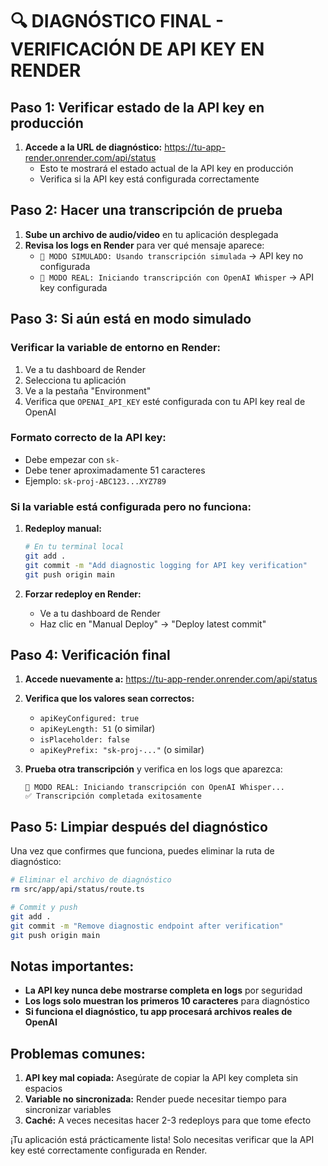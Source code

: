 # 🔍 DIAGNÓSTICO FINAL - VERIFICACIÓN DE API KEY EN RENDER

## Paso 1: Verificar estado de la API key en producción

1. **Accede a la URL de diagnóstico:** https://tu-app-render.onrender.com/api/status
   - Esto te mostrará el estado actual de la API key en producción
   - Verifica si la API key está configurada correctamente

## Paso 2: Hacer una transcripción de prueba

1. **Sube un archivo de audio/video** en tu aplicación desplegada
2. **Revisa los logs en Render** para ver qué mensaje aparece:
   - `🔄 MODO SIMULADO: Usando transcripción simulada` → API key no configurada
   - `🎤 MODO REAL: Iniciando transcripción con OpenAI Whisper` → API key configurada

## Paso 3: Si aún está en modo simulado

### Verificar la variable de entorno en Render:

1. Ve a tu dashboard de Render
2. Selecciona tu aplicación
3. Ve a la pestaña "Environment"
4. Verifica que `OPENAI_API_KEY` esté configurada con tu API key real de OpenAI

### Formato correcto de la API key:
- Debe empezar con `sk-`
- Debe tener aproximadamente 51 caracteres
- Ejemplo: `sk-proj-ABC123...XYZ789`

### Si la variable está configurada pero no funciona:

1. **Redeploy manual:**
   ```bash
   # En tu terminal local
   git add .
   git commit -m "Add diagnostic logging for API key verification"
   git push origin main
   ```

2. **Forzar redeploy en Render:**
   - Ve a tu dashboard de Render
   - Haz clic en "Manual Deploy" → "Deploy latest commit"

## Paso 4: Verificación final

1. **Accede nuevamente a:** https://tu-app-render.onrender.com/api/status
2. **Verifica que los valores sean correctos:**
   - `apiKeyConfigured: true`
   - `apiKeyLength: 51` (o similar)
   - `isPlaceholder: false`
   - `apiKeyPrefix: "sk-proj-..."` (o similar)

3. **Prueba otra transcripción** y verifica en los logs que aparezca:
   ```
   🎤 MODO REAL: Iniciando transcripción con OpenAI Whisper...
   ✅ Transcripción completada exitosamente
   ```

## Paso 5: Limpiar después del diagnóstico

Una vez que confirmes que funciona, puedes eliminar la ruta de diagnóstico:

```bash
# Eliminar el archivo de diagnóstico
rm src/app/api/status/route.ts

# Commit y push
git add .
git commit -m "Remove diagnostic endpoint after verification"
git push origin main
```

## Notas importantes:

- **La API key nunca debe mostrarse completa en logs** por seguridad
- **Los logs solo muestran los primeros 10 caracteres** para diagnóstico
- **Si funciona el diagnóstico, tu app procesará archivos reales de OpenAI**

## Problemas comunes:

1. **API key mal copiada:** Asegúrate de copiar la API key completa sin espacios
2. **Variable no sincronizada:** Render puede necesitar tiempo para sincronizar variables
3. **Caché:** A veces necesitas hacer 2-3 redeploys para que tome efecto

¡Tu aplicación está prácticamente lista! Solo necesitas verificar que la API key esté correctamente configurada en Render.
